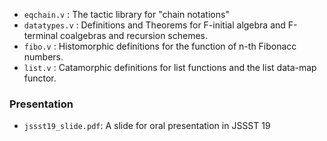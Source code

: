 - `eqchain.v`   : The tactic library for "chain notations"
- `datatypes.v` : Definitions and Theorems for F-initial algebra and F-terminal coalgebras and recursion schemes.
- `fibo.v`      : Histomorphic definitions for the function of n-th Fibonacc numbers.
- `list.v`      : Catamorphic definitions for list functions and the list data-map functor.

### Presentation

- `jssst19_slide.pdf`: A slide for oral presentation in JSSST 19
